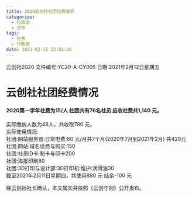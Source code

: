```yaml
---
title: 2020云创社社团经费情况
categories:
  - 行政部
  - 文件
tags:
  - 社费
  - 行政部
date: 2021-02-15 22:01:26
---
```

云创社2020
文件编号:YC20-A-CY005  日期:2021年2月12日星期五

# 云创社社团经费情况
#### 2020第一学年社费为15/人 社团共有76名社员 应收社费共1,140 元。  
实际缴纳人数为48人，共收取780 元。  
实际使用情况:  
社团:网站服务器:日常电费:60 元/月共7个月(2020年7月到2021年2月) 共420元  
社团:网站:域名续费与购买:150  
社团:社员ID卡:制卡与印卡200  
社团:海报印刷80  
社团:3D打印与设计部:3D打印机:维护:润滑油30  
截至2021年2月11日星期四，共使用880 元 结余-100 元






经云创社社长确认，本文属实并依照《云创守则》公开发布。
 

